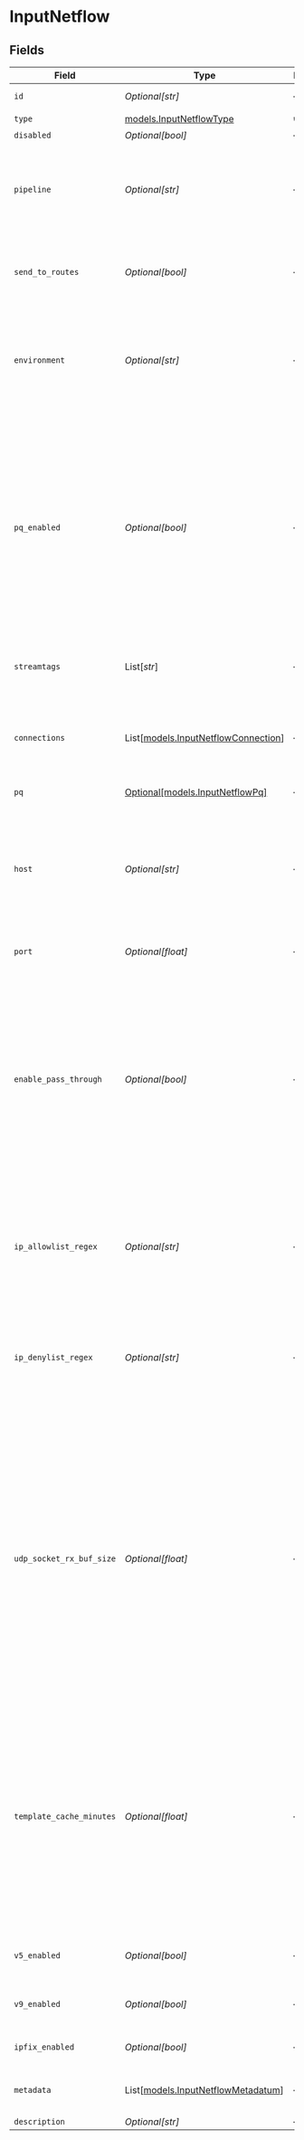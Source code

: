 # InputNetflow


## Fields

| Field                                                                                                                                                                                                                                                                              | Type                                                                                                                                                                                                                                                                               | Required                                                                                                                                                                                                                                                                           | Description                                                                                                                                                                                                                                                                        |
| ---------------------------------------------------------------------------------------------------------------------------------------------------------------------------------------------------------------------------------------------------------------------------------- | ---------------------------------------------------------------------------------------------------------------------------------------------------------------------------------------------------------------------------------------------------------------------------------- | ---------------------------------------------------------------------------------------------------------------------------------------------------------------------------------------------------------------------------------------------------------------------------------- | ---------------------------------------------------------------------------------------------------------------------------------------------------------------------------------------------------------------------------------------------------------------------------------- |
| `id`                                                                                                                                                                                                                                                                               | *Optional[str]*                                                                                                                                                                                                                                                                    | :heavy_minus_sign:                                                                                                                                                                                                                                                                 | Unique ID for this input                                                                                                                                                                                                                                                           |
| `type`                                                                                                                                                                                                                                                                             | [models.InputNetflowType](../models/inputnetflowtype.md)                                                                                                                                                                                                                           | :heavy_check_mark:                                                                                                                                                                                                                                                                 | N/A                                                                                                                                                                                                                                                                                |
| `disabled`                                                                                                                                                                                                                                                                         | *Optional[bool]*                                                                                                                                                                                                                                                                   | :heavy_minus_sign:                                                                                                                                                                                                                                                                 | N/A                                                                                                                                                                                                                                                                                |
| `pipeline`                                                                                                                                                                                                                                                                         | *Optional[str]*                                                                                                                                                                                                                                                                    | :heavy_minus_sign:                                                                                                                                                                                                                                                                 | Pipeline to process data from this Source before sending it through the Routes                                                                                                                                                                                                     |
| `send_to_routes`                                                                                                                                                                                                                                                                   | *Optional[bool]*                                                                                                                                                                                                                                                                   | :heavy_minus_sign:                                                                                                                                                                                                                                                                 | Select whether to send data to Routes, or directly to Destinations.                                                                                                                                                                                                                |
| `environment`                                                                                                                                                                                                                                                                      | *Optional[str]*                                                                                                                                                                                                                                                                    | :heavy_minus_sign:                                                                                                                                                                                                                                                                 | Optionally, enable this config only on a specified Git branch. If empty, will be enabled everywhere.                                                                                                                                                                               |
| `pq_enabled`                                                                                                                                                                                                                                                                       | *Optional[bool]*                                                                                                                                                                                                                                                                   | :heavy_minus_sign:                                                                                                                                                                                                                                                                 | Use a disk queue to minimize data loss when connected services block. See [Cribl Docs](https://docs.cribl.io/stream/persistent-queues) for PQ defaults (Cribl-managed Cloud Workers) and configuration options (on-prem and hybrid Workers).                                       |
| `streamtags`                                                                                                                                                                                                                                                                       | List[*str*]                                                                                                                                                                                                                                                                        | :heavy_minus_sign:                                                                                                                                                                                                                                                                 | Tags for filtering and grouping in @{product}                                                                                                                                                                                                                                      |
| `connections`                                                                                                                                                                                                                                                                      | List[[models.InputNetflowConnection](../models/inputnetflowconnection.md)]                                                                                                                                                                                                         | :heavy_minus_sign:                                                                                                                                                                                                                                                                 | Direct connections to Destinations, and optionally via a Pipeline or a Pack                                                                                                                                                                                                        |
| `pq`                                                                                                                                                                                                                                                                               | [Optional[models.InputNetflowPq]](../models/inputnetflowpq.md)                                                                                                                                                                                                                     | :heavy_minus_sign:                                                                                                                                                                                                                                                                 | N/A                                                                                                                                                                                                                                                                                |
| `host`                                                                                                                                                                                                                                                                             | *Optional[str]*                                                                                                                                                                                                                                                                    | :heavy_minus_sign:                                                                                                                                                                                                                                                                 | Address to bind on. For IPv4 (all addresses), use the default '0.0.0.0'. For IPv6, enter '::' (all addresses) or specify an IP address.                                                                                                                                            |
| `port`                                                                                                                                                                                                                                                                             | *Optional[float]*                                                                                                                                                                                                                                                                  | :heavy_minus_sign:                                                                                                                                                                                                                                                                 | Port to listen on                                                                                                                                                                                                                                                                  |
| `enable_pass_through`                                                                                                                                                                                                                                                              | *Optional[bool]*                                                                                                                                                                                                                                                                   | :heavy_minus_sign:                                                                                                                                                                                                                                                                 | Allow forwarding of events to a NetFlow destination. Enabling this feature will generate an extra event containing __netflowRaw which can be routed to a NetFlow destination. Note that these events will not count against ingest quota.                                          |
| `ip_allowlist_regex`                                                                                                                                                                                                                                                               | *Optional[str]*                                                                                                                                                                                                                                                                    | :heavy_minus_sign:                                                                                                                                                                                                                                                                 | Messages from matched IP addresses will be processed, unless also matched by the denylist.                                                                                                                                                                                         |
| `ip_denylist_regex`                                                                                                                                                                                                                                                                | *Optional[str]*                                                                                                                                                                                                                                                                    | :heavy_minus_sign:                                                                                                                                                                                                                                                                 | Messages from matched IP addresses will be ignored. This takes precedence over the allowlist.                                                                                                                                                                                      |
| `udp_socket_rx_buf_size`                                                                                                                                                                                                                                                           | *Optional[float]*                                                                                                                                                                                                                                                                  | :heavy_minus_sign:                                                                                                                                                                                                                                                                 | Optionally, set the SO_RCVBUF socket option for the UDP socket. This value tells the operating system how many bytes can be buffered in the kernel before events are dropped. Leave blank to use the OS default. Caution: Increasing this value will affect OS memory utilization. |
| `template_cache_minutes`                                                                                                                                                                                                                                                           | *Optional[float]*                                                                                                                                                                                                                                                                  | :heavy_minus_sign:                                                                                                                                                                                                                                                                 | Specifies how many minutes NetFlow v9 templates are cached before being discarded if not refreshed. Adjust based on your network's template update frequency to optimize performance and memory usage.                                                                             |
| `v5_enabled`                                                                                                                                                                                                                                                                       | *Optional[bool]*                                                                                                                                                                                                                                                                   | :heavy_minus_sign:                                                                                                                                                                                                                                                                 | Accept messages in Netflow V5 format.                                                                                                                                                                                                                                              |
| `v9_enabled`                                                                                                                                                                                                                                                                       | *Optional[bool]*                                                                                                                                                                                                                                                                   | :heavy_minus_sign:                                                                                                                                                                                                                                                                 | Accept messages in Netflow V9 format.                                                                                                                                                                                                                                              |
| `ipfix_enabled`                                                                                                                                                                                                                                                                    | *Optional[bool]*                                                                                                                                                                                                                                                                   | :heavy_minus_sign:                                                                                                                                                                                                                                                                 | Accept messages in IPFIX format.                                                                                                                                                                                                                                                   |
| `metadata`                                                                                                                                                                                                                                                                         | List[[models.InputNetflowMetadatum](../models/inputnetflowmetadatum.md)]                                                                                                                                                                                                           | :heavy_minus_sign:                                                                                                                                                                                                                                                                 | Fields to add to events from this input                                                                                                                                                                                                                                            |
| `description`                                                                                                                                                                                                                                                                      | *Optional[str]*                                                                                                                                                                                                                                                                    | :heavy_minus_sign:                                                                                                                                                                                                                                                                 | N/A                                                                                                                                                                                                                                                                                |
